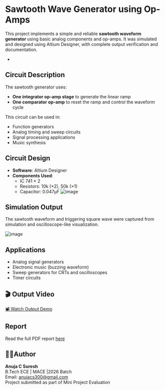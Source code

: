 # Sawtooth Wave Generator using Op-Amps

This project implements a simple and reliable **sawtooth waveform generator** using basic analog components and op-amps. It was simulated and designed using Altium Designer, with complete output verification and documentation.

-
##  Circuit Description

The sawtooth generator uses:
- **One integrator op-amp stage** to generate the linear ramp
- **One comparator op-amp** to reset the ramp and control the waveform cycle

This circuit can be used in:
- Function generators
- Analog timing and sweep circuits
- Signal processing applications
- Music synthesis



##  Circuit Design

- **Software**: Altium Designer
- **Components Used**:
  - IC 741 × 2
  - Resistors: 10k (×2), 50k (×1)
  - Capacitor: 0.047µF
    ![image](https://github.com/user-attachments/assets/b0313a6e-952c-4290-af1d-edab6708231c)


##  Simulation Output

The sawtooth waveform and triggering square wave were captured from simulation and oscilloscope-like visualization.

![image](https://github.com/user-attachments/assets/b868e30e-cbcd-48ad-8a4e-fdf65ba443f1)

##  Applications

- Analog signal generators
- Electronic music (buzzing waveform)
- Sweep generators for CRTs and oscilloscopes
- Timer circuits



## 🎬 Output Video

[📽️ Watch Output Demo](https://drive.google.com/file/d/1MK8ygKybM_imsj6V5xepAxmfbCXDoV99/view?usp=sharing)




## Report

Read the full PDF report [here](.https://github.com/anujasureshc/SawToothWaveGenerator_PCB/blob/main/SAWTOOTH%20WAVE%20GENERATOR%20(1).pdf)


## 🙋‍♀Author

**Anuja C Suresh**  
B.Tech ECE | MACE |2026 Batch  
Email: anujacs300@gmail.com  
Project submitted as part of Mini Project Evaluation  
